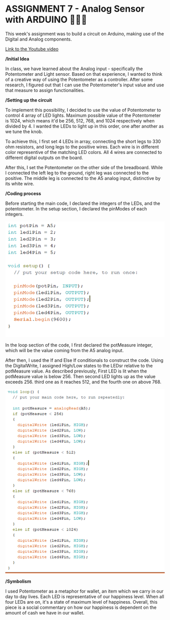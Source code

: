 # **ASSIGNMENT 7 - Analog Sensor with ARDUINO** 🎨🔮✨ #
This week's assignment was to build a circuit on Arduino, making use of the Digital and Analog components.

[Link to the Youtube video](https://youtu.be/JKJx49o2sLA)

**/Initial Idea**

In class, we have learned about the Analog input - specifically the Potentometer and Light sensor.
Based on that experience, I wanted to think of a creative way of using the Potentometer as a controller.
After some research, I figured out that I can use the Potentometer's input value and use that measure to assign functionalities.

**/Setting up the circuit**

To implement this possibility, I decided to use the value of Potentometer to control 4 array of LED lights. 
Maximum possible value of the Potentometer is 1024, which means it'd be 256, 512, 768, and 1024 respectively when divided by 4.
I wanted the LEDs to light up in this order, one after another as we tune the knob.

To achieve this, I first set 4 LEDs in array, connecting the short legs to 330 ohm resistors, and long legs to the positive wires. 
Each wire is in different color representive of the matching LED colors. All 4 wires are connected to different digital outputs on the board.

After this, I set the Potentometer on the other side of the breadboard. While I connected the left leg to the ground, right leg was connected to the positive. The middle leg is connected to the A5 analog input, distinctive by its white wire. 

**/Coding process**

Before starting the main code, I declared the integers of the LEDs, and the potentometer.
In the setup section, I declared the pinModes of each integers.

![image](https://github.com/batoxpr/introtoim/blob/a99fa049b9a06362589a6eeb48a2d4dbc7160428/assets/assignment%207_2.PNG)

In the loop section of the code, I first declared the potMeasure integer, which will be the value coming from the A5 analog input.

After then, I used the If and Else If conditionals to construct the code. Using the DigitalWrite, I assigned High/Low states to the LEDsr relative to the potMeasure value. As described previously, First LED is lit when the potMeasure value is below 256. Then second LED lights up as the value exceeds 256. third one as it reaches 512, and the fourth one on above 768. 

![image](https://github.com/batoxpr/introtoim/blob/dec963ddd85c4fec0989ee39452b2d8ac61a804b/assets/assignment%207.PNG)


**/Symbolism**

I used Potentometer as a metaphor for wallet, an item which we carry in our day to day lives. Each LED is representative of our happiness level. When all four LEDs are on, it's a state of maximum level of happiness. Overall, this piece is a social commentary on how our happiness is dependent on the amount of cash we have in our wallet.



